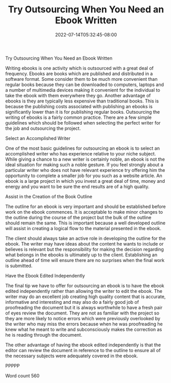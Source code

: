 ﻿---
title: "Try Outsourcing When You Need an Ebook Written"
date: 2022-07-14T05:32:45-08:00
description: "Outsourcing Ebooks and Software Jobs txt Tips for Web Success"
featured_image: "/images/Outsourcing Ebooks and Software Jobs txt.jpg"
tags: ["Outsourcing Ebooks and Software Jobs txt"]
---

Try Outsourcing When You Need an Ebook Written

Writing ebooks is one activity which is outsourced with a great deal of frequency. Ebooks are books which are published and distributed in a software format. Some consider them to be much more convenient than regular books because they can be downloaded to computers, laptops and a number of multimedia devices making it convenient for the individual to take the ebook with them everywhere they go. Another advantage of ebooks is they are typically less expensive than traditional books. This is because the publishing costs associated with publishing an ebooks is significantly lower than it is for publishing regular books. Outsourcing the writing of ebooks is a fairly common practice. There are a few simple guidelines which should be followed when selecting the perfect writer for the job and outsourcing the project. 

Select an Accomplished Writer

One of the most basic guidelines for outsourcing an ebook is to select an accomplished writer who has experience relative to your niche subject. While giving a chance to a new writer is certainly noble, an ebook is not the ideal situation for making such a noble gesture. If you feel strongly about a particular writer who does not have relevant experience try offering him the opportunity to complete a smaller job for you such as a website article. An ebook is a large project in which you invest a great deal of time, money and energy and you want to be sure the end results are of a high quality. 

Assist in the Creation of the Book Outline

The outline for an ebook is very important and should be established before work on the ebook commences. It is acceptable to make minor changes to the outline during the course of the project but the bulk of the outline should remain the same. This is important because a well developed outline will assist in creating a logical flow to the material presented in the ebook.

The client should always take an active role in developing the outline for the ebook. The writer may have ideas about the content he wants to include or believes is relevant but the responsibility for making the decision regarding what belongs in the ebooks is ultimately up to the client. Establishing an outline ahead of time will ensure there are no surprises when the final work is submitted. 

Have the Ebook Edited Independently

The final tip we have to offer for outsourcing an ebook is to have the ebook edited independently rather than allowing the writer to edit the ebook. The writer may do an excellent job creating high quality content that is accurate, informative and interesting and may also do a fairly good job of proofreading the document but it is always worthwhile to have a fresh pair of eyes review the document. They are not as familiar with the project so they are more likely to notice errors which were previously overlooked by the writer who may miss the errors because when he was proofreading he knew what he meant to write and subconsciously makes the correction as he is reading through the document. 

The other advantage of having the ebook edited independently is that the editor can review the document in reference to the outline to ensure all of the necessary subjects were adequately covered in the ebook. 

PPPPP

Word count 560


